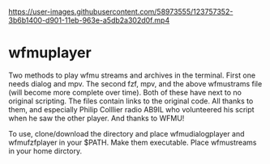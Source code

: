

https://user-images.githubusercontent.com/58973555/123757352-3b6b1400-d901-11eb-963e-a5db2a302d0f.mp4

# wfmuplayer
Two methods to play wfmu streams and archives in the terminal. First one needs dialog and mpv. The second fzf, mpv, and the above wfmustrams file (will become more complete over time). Both of these have next to no original scripting. The files contain links to the original code. All thanks to them, and especially Philip Colllier radio AB9IL who volunteered his script when he saw the other player. And thanks to WFMU!

To use, clone/download the directory and place wfmudialogplayer and wfmufzfplayer in your $PATH. Make them executable. Place wfmustreams in your home dirctory.
